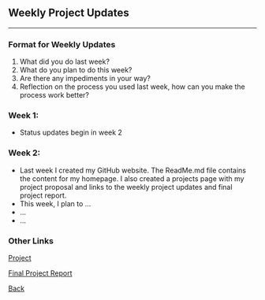<!---
layout: page
title: "Updates"
permalink: /updates
--->

## Weekly Project Updates
---
### Format for Weekly Updates
1. What did you do last week?
2. What do you plan to do this week?
3. Are there any impediments in your way?
4. Reflection on the process you used last week, how can you make the process work better? 

### Week 1:
* Status updates begin in week 2

### Week 2:
* Last week I created my GitHub website. The ReadMe.md file contains the content for my homepage. I also created a projects page with my project proposal and links to the weekly project updates and final project report.
* This week, I plan to ...
* ...
* ...


### Other Links
[Project](./project)

[Final Project Report](./project/final)

[Back](./)
